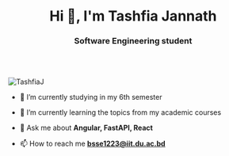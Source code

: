 <h1 align="center">Hi 👋, I'm Tashfia Jannath</h1>
<h3 align="center">Software Engineering student</h3><br><br>

<p align="left"> <img src="https://komarev.com/ghpvc/?username=TashfiaJ&label=Profile%20views&color=0e75b6&style=flat" alt="TashfiaJ" /> </p>

- 🔭 I’m currently studying in my 6th semester

- 🌱 I’m currently learning the topics from my academic courses

- 💬 Ask me about **Angular, FastAPI, React**

- 📫 How to reach me **bsse1223@iit.du.ac.bd**



